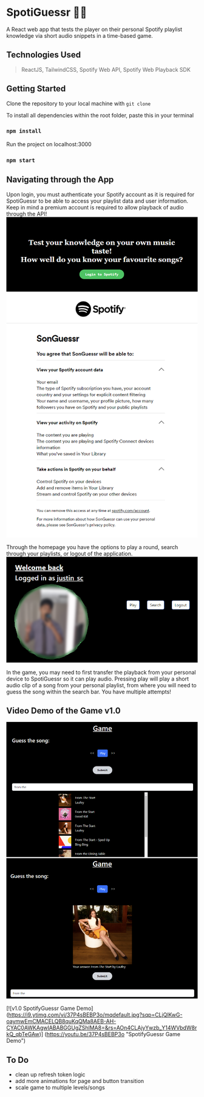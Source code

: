 # SpotiGuessr 🎵🤔

A React web app that tests the player on their personal Spotify playlist knowledge via short audio snippets in a time-based game.

## Technologies Used
> ReactJS, TailwindCSS, Spotify Web API, Spotify Web Playback SDK

## Getting Started

Clone the repository to your local machine with `git clone`

To install all dependencies within the root folder, paste this in your terminal
### `npm install`

Run the project on localhost:3000
### `npm start`

## Navigating through the App
Upon login, you must authenticate your Spotify account as it is required for SpotiGuessr to be able to access your playlist data and user information. Keep in mind a premium account is required to allow playback of audio through the API!
![loginPage](./src/images/loginPage.png)
![spotifyAuthPage](./src/images/spotifyAuthPage.png)

Through the homepage you have the options to play a round, search through your playlists, or logout of the application.
![HomePage](./src/images/homePage.png)

In the game, you may need to first transfer the playback from your personal device to SpotiGuessr so it can play audio. Pressing play will play a short audio clip of a song from your personal playlist, from where you will need to guess the song within the search bar. You have multiple attempts!

## Video Demo of the Game v1.0
![game1](./src/images/gameScreenshotPart1.png)
![game2](./src/images/gameScreenshotPart2.png)

[![v1.0 SpotifyGuessr Game Demo]         
(https://i9.ytimg.com/vi/37P4sBEBP3o/mqdefault.jpg?sqp=CLjQlKwG-oaymwEmCMACELQB8quKqQMa8AEB-AH-CYAC0AWKAgwIABABGGUgZShlMA8=&rs=AOn4CLAjyYwzb_Y14WVbdW8rkQ_qbTeGAw)] 
(https://youtu.be/37P4sBEBP3o "SpotifyGuessr Game Demo")  

## To Do
- clean up refresh token logic
- add more animations for page and button transition
- scale game to multiple levels/songs


